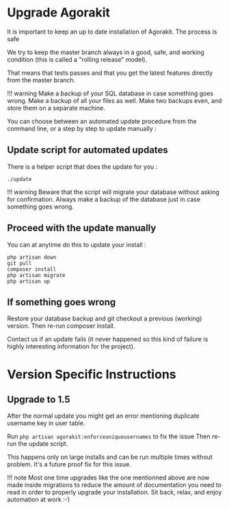 # Upgrade Agorakit
It is important to keep an up to date installation of Agorakit. The process is safe

We try to keep the master branch always in a good, safe, and working condition (this is called a "rolling release" model).

That means that tests passes and that you get the latest features directly from the master branch.

!!! warning 
    Make a backup of your SQL database in case something goes wrong. Make a backup of all your files as well. Make two backups even, and store them on a separate machine.


You can choose between an automated update procedure from the command line, or a step by step to update manually :

## Update script for automated updates
There is a helper script that does the update for you :

```
./update
```

!!! warning
    Beware that the script will migrate your database without asking for confirmation. Always make a backup of the database just in case something goes wrong.


## Proceed with the update manually
You can at anytime do this to update your install :

```
php artisan down
git pull
composer install
php artisan migrate
php artisan up
```


## If something goes wrong
Restore your database backup and git checkout a previous (working) version. Then re-run composer install.

Contact us if an update fails (it never happened so this kind of failure is highly interesting information for the project).

# Version Specific Instructions
## Upgrade to 1.5
After the normal update you might get an error mentioning duplicate username key in user table.

Run `php artisan agorakit:enforceuniqueusernames` to fix the issue
Then re-run the update script.

This happens only on large installs and can be run multiple times without problem. It's a future proof fix for this issue.

!!! note
    Most one time upgrades like the one mentionned above are now made inside migrations to reduce the amount of documentation you need to read in order to properly upgrade your installation. Sit back, relax, and enjoy automation at work :-)
